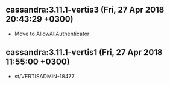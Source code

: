 ## cassandra:3.11.1-vertis3 (Fri, 27 Apr 2018 20:43:29 +0300)

  * Move to AllowAllAuthenticator

## cassandra:3.11.1-vertis1 (Fri, 27 Apr 2018 11:55:00 +0300)

* st/VERTISADMIN-18477
